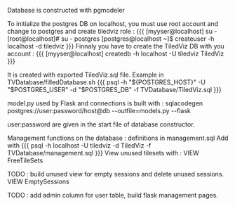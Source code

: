 Database is constructed with pgmodeler

To initialize the postgres DB on localhost, you must
use root account and change to postgres and create tiledviz role :
{{{
[myyser@localhost] su -
[root@localhost]# su - postgres
[postgres@localhost ~]$ createuser -h localhost -d tiledviz
}}}
Finnaly you have to create the TiledViz DB with you account :
{{{
[myyser@localhost] createdb -h localhost -U tiledviz TiledViz
}}}

It is created with exported TiledViz.sql file. Example in TVDatabase/filledDatabase.sh
{{{
psql -h "${POSTGRES_HOST}" -U "$POSTGRES_USER" -d "$POSTGRES_DB"  -f TVDatabase/TiledViz.sql
}}}

model.py used by Flask and connections is built with : 
sqlacodegen postgres://user:password/host@db --outfile=models.py --flask

user:password are given in the start file of database constructor.


Management functions on the database :
definitions in management.sql
Add with
{{{
psql -h localhost -U tiledviz -d TiledViz -f TVDatabase/management.sql
}}}
View unused tilesets with :
VIEW FreeTileSets

TODO : build unused view for empty sessions and delete unused sessions.
VIEW EmptySessions

TODO : add admin column for user table, build flask management pages.

